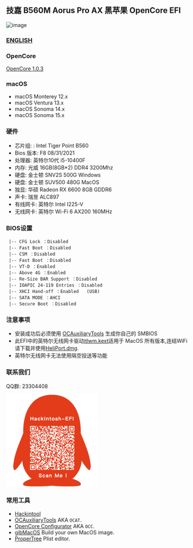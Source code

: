 ## 技嘉 B560M Aorus Pro AX 黑苹果 OpenCore EFI

![image](ScreenShot/JINGYUEB760I.png)

### [ENGLISH](https://github.com/hackintosh-club/JINGYUE-B760I-SNOW-DREAM-OpenCore)

### OpenCore

[OpenCore 1.0.3](https://github.com/acidanthera/OpenCorePkg)

### macOS

- macOS Monterey  12.x
- macOS Ventura     13.x
- macOS Sonoma    14.x
- macOS Sonoma    15.x

### 硬件

- 芯片组: : Intel Tiger Point B560
- Bios 版本: F8 08/31/2021
- 处理器: 英特尔10代 i5-10400F
- 内存: 光威 16GB(8GB*2) DDR4 3200Mhz
- 硬盘: 金士顿 SNV2S   500G  Windows
- 硬盘: 金士顿 SUV500 480G  MacOS
- 独显: 华硕 Radeon RX 6600 8GB GDDR6
- 声卡: 瑞昱 ALC897
- 有线网卡:  英特尔 Intel I225-V
- 无线网卡: 英特尔 Wi-Fi 6 AX200 160MHz

### BIOS设置

```
 |-- CFG Lock ：Disabled
 |-- Fast Boot ：Disabled
 |-- CSM ：Disabled
 |-- Fast Boot ：Disabled
 |-- VT-D ：Enabled
 |-- Above 4G ：Enabled
 |-- Re-Size BAR Support ：Disabled
 |-- IOAPIC 24-119 Entries ：Disabled
 |-- XHCI Hand-off ：Enabled   (USB)   
 |-- SATA MODE ：AHCI
 |-- Secure Boot ：Disabled 
```

### 注意事项

 - 安装成功后必须使用  [OCAuxiliaryTools](https://github.com/ic005k/OCAuxiliaryTools) 生成你自己的 SMBIOS
 - 此EFI中的英特尔无线网卡驱动[itlwm.kext](https://github.com/OpenIntelWireless/itlwm/releases)适用于 MacOS 所有版本,连结WiFi请下载并使用[HeliPort.dmg](https://github.com/OpenIntelWireless/HeliPort/releases/download/v2.0.0-alpha/HeliPort.dmg).
- 英特尔无线网卡无法使用隔空投送等功能


### 联系我们

QQ群: 23304408

![image](ScreenShot/QRCode.png)



### 常用工具

- [Hackintool](https://github.com/headkaze/Hackintool) 
- [OCAuxiliaryTools](https://github.com/ic005k/OCAuxiliaryTools) AKA `OCAT`.
- [OpenCore Configurator](https://mackie100projects.altervista.org/opencore-configurator/) AKA `OCC`.
- [gibMacOS](https://github.com/corpnewt/gibMacOS) Build your own MacOS image.
- [ProperTree](https://github.com/corpnewt/ProperTree) Plist editor.